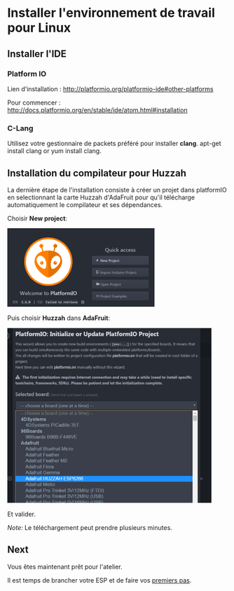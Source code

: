 Installer l'environnement de travail pour Linux
===============================================

Installer l'IDE
--------------

### Platform IO

Lien d'installation : http://platformio.org/platformio-ide#other-platforms

Pour commencer : http://docs.platformio.org/en/stable/ide/atom.html#installation

### C-Lang 

Utilisez votre gestionnaire de packets préféré pour installer **clang**.
	apt-get install clang
or
	yum install clang.

	
Installation du compilateur pour Huzzah
---------------------------------------

La dernière étape de l'installation consiste à créer un projet dans platformIO en selectionnant la carte Huzzah d'AdaFruit pour qu'il télécharge automatiquement le compilateur et ses dépendances.

Choisir **New project**:

![Select New Project](platformIO-new-project.png)

Puis choisir **Huzzah** dans **AdaFruit**:

![Select Huzzah](platformIO-select-huzzah.png)

Et valider. 

*Note:* Le téléchargement peut prendre plusieurs minutes.

Next
----

Vous êtes maintenant prêt pour l'atelier.

Il est temps de brancher votre ESP et de faire vos [premiers pas](first_step-linux.md).